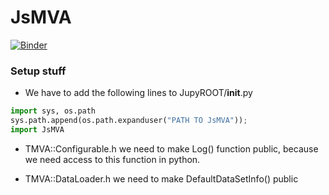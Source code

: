 # JsMVA

[![Binder](http://mybinder.org/badge.svg)](http://mybinder.org/repo/qati/GSOC16)


### Setup stuff
* We have to add the following lines to JupyROOT/__init__.py
```python
import sys, os.path
sys.path.append(os.path.expanduser("PATH TO JsMVA"));
import JsMVA
```
* TMVA::Configurable.h we need to make Log() function public, because we need access to this function in python.

* TMVA::DataLoader.h we need to make DefaultDataSetInfo() public

